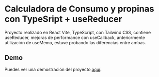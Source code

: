 # Calculadora de Consumo y propinas con TypeSript + useReducer

Proyecto realizado en React Vite, TypeScript, con Tailwind CSS, contiene useReducer, mejoras de performance con useCallback, anteriormente utilización de useMemo, estuve probando las diferencias entre ambas.


## Demo

Puedes ver una demostración del proyecto [aquí](https://calculadorapropinasla.netlify.app/).

